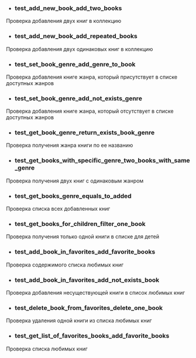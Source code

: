 * ### test_add_new_book_add_two_books
Проверка добавления двух книг в коллекцию

* ### test_add_new_book_add_repeated_books
Проверка добавления двух одинаковых книг в коллекцию

* ### test_set_book_genre_add_genre_to_book
Проверка добавления книге жанра, который присутствует в списке доступных жанров

* ### test_set_book_genre_add_not_exists_genre
Проверка добавления книге жанра, который отсутствует в списке доступных жанров

* ### test_get_book_genre_return_exists_book_genre
Проверка получения жанра книги по ее названию

* ### test_get_books_with_specific_genre_two_books_with_same_genre
Проверка получения двух книг с одинаковым жанром

* ### test_get_books_genre_equals_to_added
Проверка списка всех добавленных книг

* ### test_get_books_for_children_filter_one_book
Проверка получения только одной книги в списке для детей

* ### test_add_book_in_favorites_add_favorite_books
Проверка содержимого списка любимых книг

* ### test_add_book_in_favorites_add_not_exists_book
Проверка добавления несуществующей книги в список любимых книг

* ### test_delete_book_from_favorites_delete_one_book
Проверка удаления одной книги из списка любимых книг

* ### test_get_list_of_favorites_books_add_favorite_books
Проверка списка любимых книг
